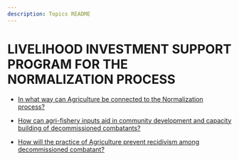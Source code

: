 ```yaml
---
description: Topics README
---
```


# LIVELIHOOD INVESTMENT SUPPORT PROGRAM FOR THE NORMALIZATION PROCESS


 - [In what way can Agriculture be connected to the Normalization process?](/2022/other-priority-programs-and-projects/livelihood-investment-support-program-for-the-normalization-process/in-what-way-can-agriculture-be-connected-to-the-normalization-process.html)
    
 - [How can agri-fishery inputs aid in community development and capacity building of decommissioned combatants?](/2022/other-priority-programs-and-projects/livelihood-investment-support-program-for-the-normalization-process/how-can-agri-fishery-inputs-aid-in-community-development-and-capacity-building-of-decommissioned-com.html)
    
 - [How will the practice of Agriculture prevent recidivism among decommissioned combatant?](/2022/other-priority-programs-and-projects/livelihood-investment-support-program-for-the-normalization-process/how-will-the-practice-of-agriculture-prevent-recidivism-among-decommissioned-combatant.html)
    
